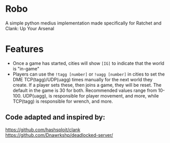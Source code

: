 # Robo
A simple python medius implementation made specifically for Ratchet and Clank: Up Your Arsenal

# Features
- Once a game has started, cities will show `[IG]` to indicate that the world is "in-game"
- Players can use the `!tagg [number]` or `!uagg [number]` in cities to set the DME TCP(tagg)/UDP(uagg) times manually for the next world they create. If a player sets these, then joins a game, they will be reset. The default in the game is 30 for both. Recommended values range from 10-100. UDP(uagg), is responsible for player movement, and more, while TCP(tagg) is responsible for wrench, and more.


## Code adapted and inspired by:
https://github.com/hashsploit/clank    
https://github.com/Dnawrkshp/deadlocked-server/
